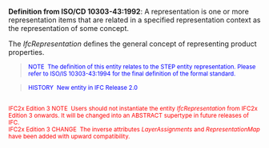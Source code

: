 ﻿**Definition from ISO/CD 10303-43:1992**: A representation is one or more representation items that are related in a specified representation context as the representation of some concept.

The _IfcRepresentation_ defines the general concept of representing product properties.

> <font color="#0000ff"><small>NOTE&nbsp;
The definition of
this entity relates to the STEP entity representation. Please refer to
ISO/IS 10303-43:1994 for the final definition of the formal standard.</small>
  </font>

> <small><font color="#0000ff">HISTORY&nbsp;
New entity in IFC
Release 2.0 </font> <br>
  <br>
  <font color="#ff0000">IFC2x Edition 3 NOTE&nbsp;
Users should not instantiate the
entity <i>IfcRepresentation</i> from IFC2x Edition 3
onwards. It will be changed into an ABSTRACT supertype in future
releases of IFC.<br>
IFC2x Edition 3 CHANGE&nbsp; The inverse attributes <i>LayerAssignments</i>
and<i>
RepresentationMap</i> have been added with upward
compatibility. </font> </small>
